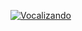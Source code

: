 [![Vocalizando](https://socialify.git.ci/vocalizando/vocalizando/image?description=1&descriptionEditable=We%20want%20to%20revolutionize%20the%20music%20industry%20and%20help%20everyone%20to%20get%20started%20no%20matter%20what%20are%20their%20available%20resources.&logo=https%3A%2F%2Fgithub.com%2Fvocalizando%2FVocalizando%2Fraw%2Fmain%2Fimages%2F70914960-rounded.png&name=1&theme=Dark)](https://github.com/vocalizando/.github/blob/main/projects/README.md)

<!--

**Here are some ideas to get you started:**

🙋‍♀️ A short introduction - what is your organization all about?
🌈 Contribution guidelines - how can the community get involved?
👩‍💻 Useful resources - where can the community find your docs? Is there anything else the community should know?
🍿 Fun facts - what does your team eat for breakfast?
🧙 Remember, you can do mighty things with the power of [Markdown](https://docs.github.com/github/writing-on-github/getting-started-with-writing-and-formatting-on-github/basic-writing-and-formatting-syntax)
-->

